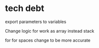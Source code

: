 # tech debt

export parameters to variables

Change logic for work as array instead stack

for for spaces change to be more accurate
